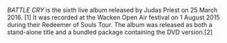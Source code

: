 _BATTLE CRY_ is the sixth live album released by Judas Priest on 25 March 2016. [1] It was recorded at the Wacken Open Air festival on 1 August 2015 during their Redeemer of Souls Tour. The album was released as both a stand-alone title and a bundled package containing the DVD version.[2]
